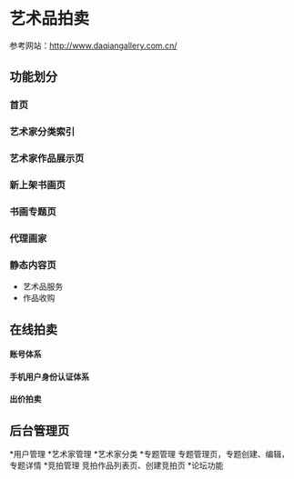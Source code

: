 # 艺术品拍卖

参考网站：http://www.daqiangallery.com.cn/

## 功能划分

### 首页

### 艺术家分类索引

### 艺术家作品展示页

### 新上架书画页

### 书画专题页

### 代理画家

### 静态内容页

* 艺术品服务
* 作品收购

## 在线拍卖
  #### 账号体系
  #### 手机用户身份认证体系
  #### 出价拍卖
  
## 后台管理页
*用户管理
*艺术家管理
*艺术家分类
*专题管理
  专题管理页，专题创建、编辑，专题详情
*竞拍管理
  竞拍作品列表页、创建竞拍页
*论坛功能

